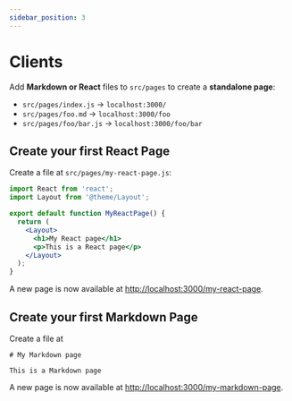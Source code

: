 ```yaml
---
sidebar_position: 3
---
```


# Clients

Add **Markdown or React** files to `src/pages` to create a **standalone page**:

- `src/pages/index.js` → `localhost:3000/`
- `src/pages/foo.md` → `localhost:3000/foo`
- `src/pages/foo/bar.js` → `localhost:3000/foo/bar`

## Create your first React Page

Create a file at `src/pages/my-react-page.js`:

```jsx title="src/pages/my-react-page.js"
import React from 'react';
import Layout from '@theme/Layout';

export default function MyReactPage() {
  return (
    <Layout>
      <h1>My React page</h1>
      <p>This is a React page</p>
    </Layout>
  );
}
```

A new page is now available at [http://localhost:3000/my-react-page](http://localhost:3000/my-react-page).

## Create your first Markdown Page

Create a file at 

```mdx title="src/pages/my-markdown-page.md"
# My Markdown page

This is a Markdown page
```

A new page is now available at [http://localhost:3000/my-markdown-page](http://localhost:3000/my-markdown-page).
